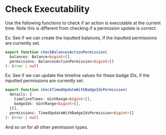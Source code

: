 # Check Executability

Use the following functions to check if an action is executable at the current time. Note this is different from checking if a permission update is correct.

Ex: See if we can create the inputted balances, if the inputted permissions are currently set.

```typescript
export function checkBalancesActionPermission(
  balances: Balance<bigint>[],
  permissions: BalancesActionPermission<bigint>[]
): Error | null
```

Ex: See if we can update the timeline values for these badge IDs, if the inputted permissions are currently set.

```typescript
export function checkTimedUpdateWithBadgeIdsPermission(
  details: {
    timelineTimes: UintRange<bigint>[],
    badgeIds: UintRange<bigint>[],
  }[],
  permissions: TimedUpdateWithBadgeIdsPermission<bigint>[]
): Error | null
```

And so on for all other permission types.
